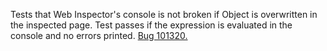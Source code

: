Tests that Web Inspector's console is not broken if Object is overwritten in the inspected page. Test passes if the expression is evaluated in the console and no errors printed. [Bug 101320.](https://bugs.webkit.org/show_bug.cgi?id=101320)
